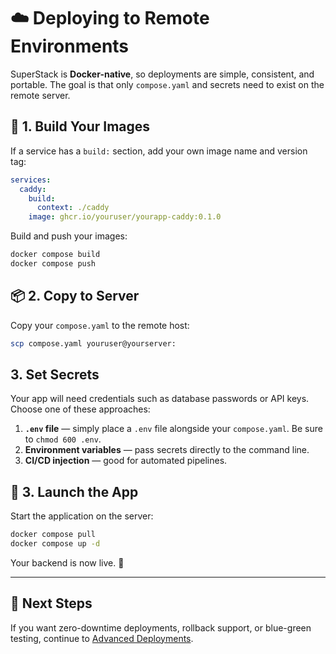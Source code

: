 # ☁️ Deploying to Remote Environments

SuperStack is **Docker-native**, so deployments are simple, consistent, and
portable. The goal is that only `compose.yaml` and secrets need to exist on the
remote server.

## 🧱 1. Build Your Images

If a service has a `build:` section, add your own image name and version tag:

```yaml title="compose.yaml" hl_lines="5"
services:
  caddy:
    build:
      context: ./caddy
    image: ghcr.io/youruser/yourapp-caddy:0.1.0
```

Build and push your images:

```sh
docker compose build
docker compose push
```

## 📦 2. Copy to Server

Copy your `compose.yaml` to the remote host:

```sh
scp compose.yaml youruser@yourserver:
```

## 3. Set Secrets

Your app will need credentials such as database passwords or API keys. Choose
one of these approaches:

1. **`.env` file** — simply place a `.env` file alongside your `compose.yaml`.
   Be sure to `chmod 600 .env`.
2. **Environment variables** — pass secrets directly to the command line.
3. **CI/CD injection** — good for automated pipelines.

## 🚀 3. Launch the App

Start the application on the server:

```sh
docker compose pull
docker compose up -d
```

Your backend is now live. 🚀

---

## 🧭 Next Steps

If you want zero-downtime deployments, rollback support, or blue-green testing,
continue to [Advanced Deployments](advanced.md).
